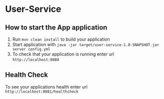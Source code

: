 # User-Service

How to start the App application
---

1. Run `mvn clean install` to build your application
2. Start application with `java -jar target/user-service-1.0-SNAPSHOT.jar server config.yml`
3. To check that your application is running enter url `http://localhost:8080`

Health Check
---

To see your applications health enter url `http://localhost:8081/healthcheck`
